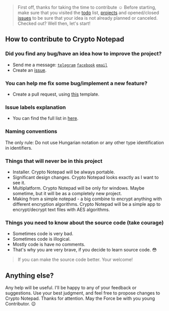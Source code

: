 > First off, thanks for taking the time to contribute :relaxed:
Before starting, make sure that you visited the [todo](https://github.com/Sigmanor/Crypto-Notepad/wiki/TODO) list, [projects](https://github.com/Crypto-Notepad/Crypto-Notepad/projects) and opened/closed [issues](https://github.com/Sigmanor/Crypto-Notepad/issues) to be sure that your idea is not already planned or canceled. Checked out? Well then, let's start!

## How to contribute to Crypto Notepad

### Did you find any bug/have an idea how to improve the project?
* Send me a message: [`telegram`](https://t.me/Sigmanor) [`facebook`](https://www.fb.com/SlGMANOR) [`email`](mailto:sigmanor@pm.me)
* Create an [issue](https://github.com/Sigmanor/Crypto-Notepad/issues/new/choose).

###  You can help me fix some bug/implement a new feature?
* Create a pull request, using [this](https://github.com/Sigmanor/Crypto-Notepad/blob/master/PULL_REQUEST_TEMPLATE.md) template.

### Issue labels explanation
* You can find the full list in [here](https://github.com/Sigmanor/Crypto-Notepad/issues/labels).

### Naming conventions
The only rule: Do not use Hungarian notation or any other type identification in identifiers.

### Things that will never be in this project
* Installer. Crypto Notepad will be always portable.
* Significant design changes. Crypto Notepad looks exactly as I want to see it.
* Multiplatform. Crypto Notepad will be only for windows. Maybe sometime, but it will be as a completely new project.
* Making from a simple notepad - a big combine to encrypt anything with different encryption algorithms. Crypto Notepad will be a simple app to encrypt/decrypt text files with AES algorithms.

### Things you need to know about the source code (take courage)
* Sometimes code is very bad.
* Sometimes code is illogical.
* Mostly code is have no comments.
* That's why you are very brave, if you decide to learn source code. :flushed:
> If you can make the source code better. Your welcome!

## Anything else?
Any help will be useful. I'll be happy to any of your feedback or suggestions. Use your best judgment, and feel free to propose changes to Crypto Notepad. Thanks for attention. May the Force be with you young Contributor. :wink:
